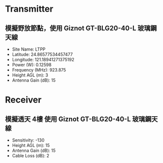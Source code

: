 
# Transmitter

## 模擬野放節點，使用 Giznot GT-BLG20-40-L 玻璃鋼天線

- Site Name: LTPP
- Latitude: 24.86577534457477
- Longitude: 121.18941271375192
- Power (W): 0.12598
- Frequency (MHz): 923.875
- Height AGL (m): 3
- Antenna Gain (dB): 15

# Receiver

## 模擬透天 4樓 使用 Giznot GT-BLG20-40-L 玻璃鋼天線

- Sensitivity: -130
- Height AGL (m): 15
- Antenna Gain (dB): 15
- Cable Loss (dB): 2
